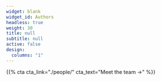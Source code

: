 ```yaml
---
widget: blank
widget_id: Authors
headless: true
weight: 30
title: null
subtitle: null
active: false
design:
  columns: "1"
---
```


{{% cta cta_link="./people/" cta_text="Meet the team →" %}}
